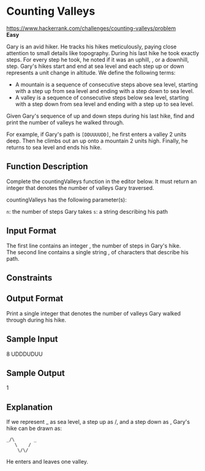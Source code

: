 # Counting Valleys
https://www.hackerrank.com/challenges/counting-valleys/problem  
**Easy**

Gary is an avid hiker. He tracks his hikes meticulously, paying close attention to small details like topography. During his last hike he took exactly  steps. For every step he took, he noted if it was an uphill, , or a downhill,  step. Gary's hikes start and end at sea level and each step up or down represents a  unit change in altitude. We define the following terms:  

- A mountain is a sequence of consecutive steps above sea level, starting with a step up from sea level and ending with a step down to sea level.  
- A valley is a sequence of consecutive steps below sea level, starting with a step down from sea level and ending with a step up to sea level.  

Given Gary's sequence of up and down steps during his last hike, find and print the number of valleys he walked through.


For example, if Gary's path is `[DDUUUUDD]`, he first enters a valley 2  units deep. Then he climbs out an up onto a mountain 2 units high. Finally, he returns to sea level and ends his hike.

## Function Description

Complete the countingValleys function in the editor below. It must return an integer that denotes the number of valleys Gary traversed.
  
countingValleys has the following parameter(s):

`n`: the number of steps Gary takes
`s`: a string describing his path
## Input Format

The first line contains an integer , the number of steps in Gary's hike.  
The second line contains a single string , of  characters that describe his path.

## Constraints

## Output Format

Print a single integer that denotes the number of valleys Gary walked through during his hike.

## Sample Input

8
UDDDUDUU
## Sample Output

1
## Explanation

If we represent _ as sea level, a step up as /, and a step down as \, Gary's hike can be drawn as:
```
_/\       _  
   \    /  
    \/\/  
```
He enters and leaves one valley.
